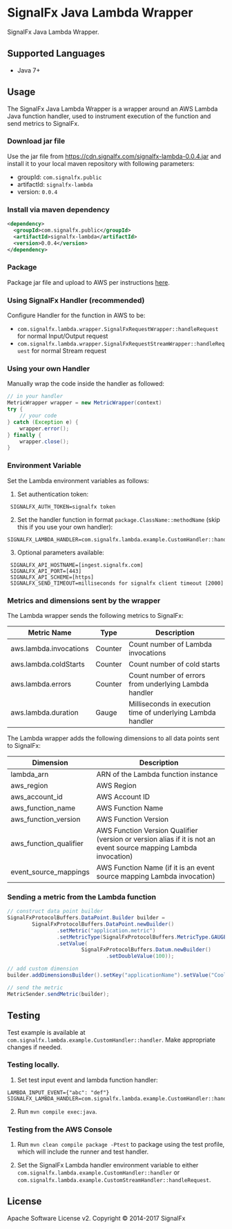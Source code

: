 # SignalFx Java Lambda Wrapper

SignalFx Java Lambda Wrapper.

## Supported Languages

* Java 7+

## Usage

The SignalFx Java Lambda Wrapper is a wrapper around an AWS Lambda Java function handler, used to instrument execution of the function and send metrics to SignalFx.

### Download jar file
Use the jar file from https://cdn.signalfx.com/signalfx-lambda-0.0.4.jar and install it to your local maven repository with following parameters:
- groupId: `com.signalfx.public`
- artifactId: `signalfx-lambda`
- version: `0.0.4`

### Install via maven dependency
```xml
<dependency>
  <groupId>com.signalfx.public</groupId>
  <artifactId>signalfx-lambda</artifactId>
  <version>0.0.4</version>
</dependency>
```

###  Package
Package jar file and upload to AWS per instructions [here](http://docs.aws.amazon.com/lambda/latest/dg/java-create-jar-pkg-maven-no-ide.html).

### Using SignalFx Handler (recommended)
Configure Handler for the function in AWS to be:

* `com.signalfx.lambda.wrapper.SignalFxRequestWrapper::handleRequest` for normal Input/Output request
* `com.signalfx.lambda.wrapper.SignalFxRequestStreamWrapper::handleRequest` for normal Stream request

### Using your own Handler
Manually wrap the code inside the handler as followed:
```java
// in your handler
MetricWrapper wrapper = new MetricWrapper(context)
try {
    // your code
} catch (Exception e) {
    wrapper.error();
} finally {
    wrapper.close();
}
```

### Environment Variable
Set the Lambda environment variables as follows:

1) Set authentication token:
```
 SIGNALFX_AUTH_TOKEN=signalfx token
```
2) Set the handler function in format `package.ClassName::methodName` (skip this if you use your own handler):
```
SIGNALFX_LAMBDA_HANDLER=com.signalfx.lambda.example.CustomHandler::handler
```
3) Optional parameters available:
```
 SIGNALFX_API_HOSTNAME=[ingest.signalfx.com]
 SIGNALFX_API_PORT=[443]
 SIGNALFX_API_SCHEME=[https]
 SIGNALFX_SEND_TIMEOUT=milliseconds for signalfx client timeout [2000]
```

### Metrics and dimensions sent by the wrapper

The Lambda wrapper sends the following metrics to SignalFx:

| Metric Name  | Type | Description |
| ------------- | ------------- | ---|
| aws.lambda.invocations  | Counter  | Count number of Lambda invocations|
| aws.lambda.coldStarts  | Counter  | Count number of cold starts|
| aws.lambda.errors  | Counter  | Count number of errors from underlying Lambda handler|
| aws.lambda.duration  | Gauge  | Milliseconds in execution time of underlying Lambda handler|

The Lambda wrapper adds the following dimensions to all data points sent to SignalFx:

| Dimension | Description |
| ------------- | ---|
| lambda_arn  | ARN of the Lambda function instance |
| aws_region  | AWS Region  |
| aws_account_id | AWS Account ID  |
| aws_function_name  | AWS Function Name |
| aws_function_version  | AWS Function Version |
| aws_function_qualifier  | AWS Function Version Qualifier (version or version alias if it is not an event source mapping Lambda invocation) |
| event_source_mappings  | AWS Function Name (if it is an event source mapping Lambda invocation) |

### Sending a metric from the Lambda function
```java
// construct data point builder
SignalFxProtocolBuffers.DataPoint.Builder builder =
        SignalFxProtocolBuffers.DataPoint.newBuilder()
                .setMetric("application.metric")
                .setMetricType(SignalFxProtocolBuffers.MetricType.GAUGE)
                .setValue(
                        SignalFxProtocolBuffers.Datum.newBuilder()
                                .setDoubleValue(100));

// add custom dimension
builder.addDimensionsBuilder().setKey("applicationName").setValue("CoolApp").build();

// send the metric
MetricSender.sendMetric(builder);
```

## Testing
Test example is available at `com.signalfx.lambda.example.CustomHandler::handler`. Make appropriate changes if needed.

### Testing locally.
1) Set test input event and lambda function handler:
```
LAMBDA_INPUT_EVENT={"abc": "def"}
SIGNALFX_LAMBDA_HANDLER=com.signalfx.lambda.example.CustomHandler::handler
```
2) Run `mvn compile exec:java`.

### Testing from the AWS Console
1) Run `mvn clean compile package -Ptest` to package using the test profile, which will include the runner and test handler.

2) Set the SignalFx Lambda handler environment variable to either
`com.signalfx.lambda.example.CustomHandler::handler` or `com.signalfx.lambda.example.CustomStreamHandler::handleRequest`.

## License

Apache Software License v2. Copyright © 2014-2017 SignalFx
